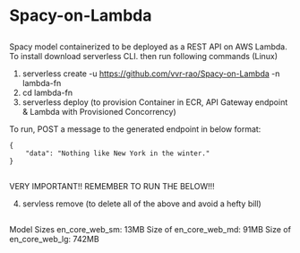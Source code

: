 # Spacy-on-Lambda


## 
Spacy model containerized to be deployed as a REST API on AWS Lambda. To install download serverless CLI. then run following commands (Linux)
1) serverless create -u https://github.com/vvr-rao/Spacy-on-Lambda -n lambda-fn
2) cd lambda-fn
3) serverless deploy (to provision Container in ECR, API Gateway endpoint & Lambda with Provisioned Concorrency)

To run, POST a message to the generated endpoint in below format:

    {
        "data": "Nothing like New York in the winter."
    }

##
VERY IMPORTANT!! REMEMBER TO RUN THE BELOW!!! 

4) servless remove  (to delete all of the above and avoid a hefty bill)

##
Model Sizes
en_core_web_sm: 13MB Size of en_core_web_md: 91MB Size of en_core_web_lg: 742MB

